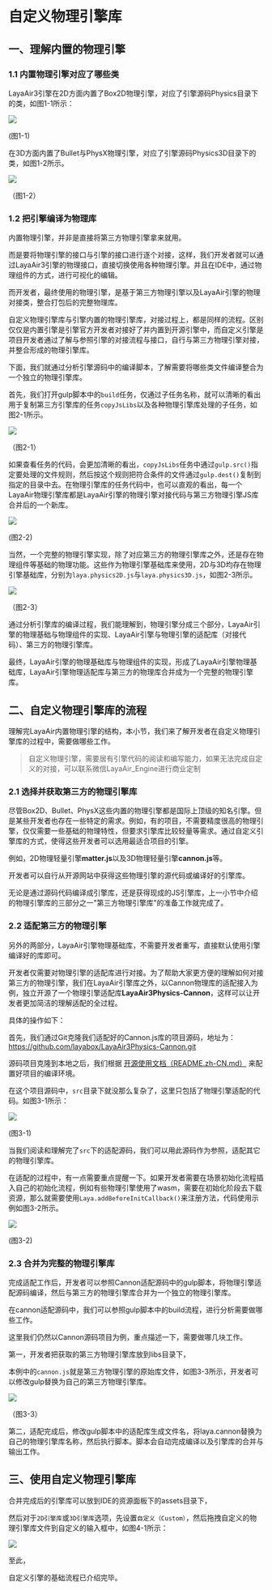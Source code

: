 # 自定义物理引擎库

## 一、理解内置的物理引擎

### 1.1 内置物理引擎对应了哪些类

LayaAir3引擎在2D方面内置了Box2D物理引擎，对应了引擎源码Physics目录下的类，如图1-1所示：

![](img/1-1.png) 

(图1-1)

在3D方面内置了Bullet与PhysX物理引擎，对应了引擎源码Physics3D目录下的类，如图1-2所示。

![](img/1-2.png) 

 （图1-2）

### 1.2 把引擎编译为物理库

内置物理引擎，并非是直接将第三方物理引擎拿来就用。

而是要将物理引擎的接口与引擎的接口进行逐个对接，这样，我们开发者就可以通过LayaAir3引擎的物理接口，直接切换使用各种物理引擎。并且在IDE中，通过物理组件的方式，进行可视化的编辑。

而开发者，最终使用的物理引擎，是基于第三方物理引擎以及LayaAir引擎的物理对接类，整合打包后的完整物理库。

自定义物理引擎库与引擎内置的物理引擎库，对接过程上，都是同样的流程。区别仅仅是内置引擎是引擎官方开发者对接好了并内置到开源引擎中，而自定义引擎是项目开发者通过了解与参照引擎的对接流程与接口，自行与第三方物理引擎对接，并整合形成的物理引擎库。

下面，我们就通过分析引擎源码中的编译脚本，了解需要将哪些类文件编译整合为一个独立的物理引擎库。

首先，我们打开gulp脚本中的`build`任务，仅通过子任务名称，就可以清晰的看出用于复制第三方引擎库的任务`copyJsLibs`以及各种物理引擎库处理的子任务，如图2-1所示。

![](img/2-1.png) 

（图2-1）

如果查看任务的代码，会更加清晰的看出，`copyJsLibs`任务中通过`gulp.src()`指定要处理的文件规则，然后按这个规则把符合条件的文件通过`gulp.dest()`复制到指定的目录中去。在物理引擎库的任务代码中，也可以直观的看出，每一个LayaAir物理引擎库都是LayaAir引擎的物理引擎对接代码与第三方物理引擎JS库合并后的一个新库。

![](img/2-2.png) 

(图2-2)

当然，一个完整的物理引擎实现，除了对应第三方的物理引擎库之外，还是存在物理组件等基础的物理功能。这些作为物理引擎基础库来使用，2D与3D均存在物理引擎基础库，分别为`laya.physics2D.js`与`laya.physics3D.js`，如图2-3所示。

![](img/2-3.png) 

（图2-3）

通过分析引擎库的编译过程，我们能理解到，物理引擎分成三个部分，LayaAir引擎的物理基础与物理组件的实现、LayaAir引擎与物理引擎的适配库（对接代码）、第三方的物理引擎库。

最终，LayaAir引擎的物理基础库与物理组件的实现，形成了LayaAir引擎物理基础库，LayaAir引擎物理适配库与第三方的物理库合并成为一个完整的物理引擎库。

## 二、自定义物理引擎库的流程

理解完LayaAir内置物理引擎的结构，本小节，我们来了解开发者在自定义物理引擎库的过程中，需要做哪些工作。

> 自定义物理引擎，需要居有引擎代码的阅读和编写能力，如果无法完成自定义的对接，可以联系微信LayaAir_Engine进行商业定制

### 2.1 选择并获取第三方的物理引擎库

尽管Box2D、Bullet、PhysX这些内置的物理引擎都是国际上顶级的知名引擎。但是某些开发者也存在一些特定的需求。例如，有的项目，不需要精度很高的物理引擎，仅仅需要一些基础的物理特性，但要求引擎库比较轻量等需求。通过自定义引擎库的方式，使得这些开发者可以选用最适合项目的引擎。

例如，2D物理轻量引擎**matter.js**以及3D物理轻量引擎**cannon.js**等。

开发者可以自行从开源网站中获得这些物理引擎的源代码或编译好的引擎库。

无论是通过源码代码编译成引擎库，还是获得现成的JS引擎库，上一小节中介绍的物理引擎库的三部分之一"第三方物理引擎库"的准备工作就完成了。

### 2.2 适配第三方的物理引擎

另外的两部分，LayaAir引擎物理基础库，不需要开发者重写，直接默认使用引擎编译好的库即可。

开发者仅需要对物理引擎的适配库进行对接。为了帮助大家更方便的理解如何对接第三方的物理引擎，我们在LayaAir引擎库之外，以Cannon物理库的适配接入为例，独立开源了一个物理引擎适配库**LayaAir3Physics-Cannon**，这样可以让开发者更加简洁的理解适配的全过程。

具体的操作如下：

首先，我们通过Git克隆我们适配好的Cannon.js库的项目源码，地址为：https://github.com/layabox/LayaAir3Physics-Cannon.git

源码项目克隆到本地之后，我们根据 [开源使用文档（README.zh-CN.md）](https://github.com/layabox/LayaAir3Physics-Cannon/blob/master/README.zh-CN.md) 来配置好项目的编译环境。

在这个项目源码中，`src`目录下就没那么复杂了，这里只包括了物理引擎适配的代码。如图3-1所示：

![](img/3-1.png) 

(图3-1)

当我们阅读和理解完了`src`下的适配源码，我们可以用此源码作为参照，适配其它的物理引擎库。

在适配的过程中，有一点需要重点提醒一下。如果开发者需要在场景初始化流程插入自己的初始化流程，例如有些物理引擎使用了wasm，需要在初始化阶段去下载资源，那么就需要使用`Laya.addBeforeInitCallback()`来注册方法，代码使用示例如图3-2所示。

![](img/3-2.png) 

(图3-2)

### 2.3 合并为完整的物理引擎库

完成适配工作后，开发者可以参照Cannon适配源码中的gulp脚本，将物理引擎适配源码编译，然后与第三方的物理引擎库合并为一个独立的物理引擎库。

在cannon适配源码中，我们可以参照gulp脚本中的build流程，进行分析需要做哪些工作。

这里我们仍然以Cannon源码项目为例，重点描述一下，需要做哪几块工作。

第一，开发者把获取的第三方物理引擎库放到libs目录下，

本例中的`cannon.js`就是第三方物理引擎的原始库文件，如图3-3所示，开发者可以修改gulp替换为自己的第三方物理引擎库。

![](img/3-3.png) 

（图3-3）

第二，适配完成后，修改gulp脚本中的适配库生成文件名，将laya.cannon替换为自己的物理引擎库名称，然后执行脚本。脚本会自动完成编译以及引擎库的合并与输出工作。

## 三、使用自定义物理引擎库

合并完成后的引擎库可以放到IDE的资源面板下的assets目录下，

然后对于`2D引擎库`或`3D引擎库`选项，先设置`自定义（Custom）`，然后拖拽自定义的物理引擎库文件到自定义的输入框中，如图4-1所示：

![](img/4-1.png) 

至此，

自定义引擎的基础流程已介绍完毕。